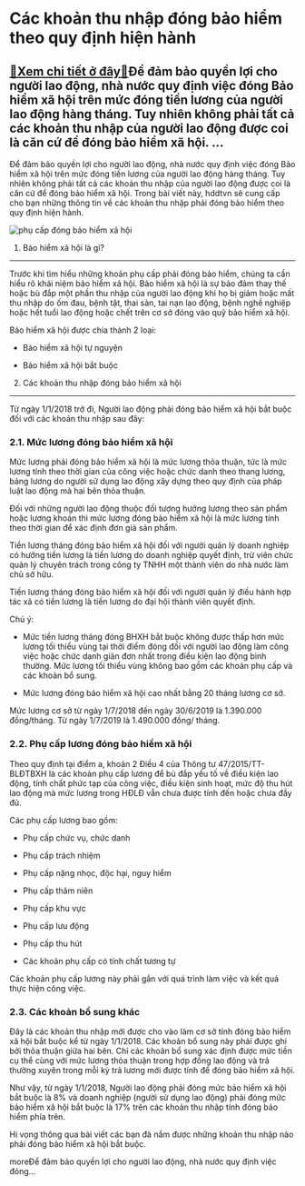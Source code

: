 Các khoản thu nhập đóng bảo hiểm theo quy định hiện hành
========================================================

[:gift:Xem chi tiết ở đây:gift:](https://hddtvn.com/cac-khoan-thu-nhap-dong-bao-hiem-theo-quy-dinh-hien-hanh/)Để đảm bảo quyền lợi cho người lao động, nhà nước quy định việc đóng Bảo hiểm xã hội trên mức đóng tiền lương của người lao động hàng tháng. Tuy nhiên không phải tất cả các khoản thu nhập của người lao động được coi là căn cứ để đóng bảo hiểm xã hội. …
------------------------------------------------------------------------------------------------------------------------------------------------------------------------------------------------------------------------------------------------------------

Để đảm bảo quyền lợi cho người lao động, nhà nước quy định việc đóng Bảo hiểm xã hội trên mức đóng tiền lương của người lao động hàng tháng. Tuy nhiên không phải tất cả các khoản thu nhập của người lao động được coi là căn cứ để đóng bảo hiểm xã hội. Trong bài viết này, hddtvn sẽ cung cấp cho bạn những thông tin về các khoản thu nhập phải đóng bảo hiểm theo quy định hiện hành.


![phụ cấp đóng bảo hiểm xã hội](https://hddtvn.com/wp-content/uploads/2021/01/insurance.jpg)


1. Bảo hiểm xã hội là gì?
-------------------------


Trước khi tìm hiểu những khoản phụ cấp phải đóng bảo hiểm, chúng ta cần hiểu rõ khái niệm bảo hiểm xã hội. Bảo hiểm xã hội là sự bảo đảm thay thế hoặc bù đắp một phần thu nhập của người lao động khi họ bị giảm hoặc mất thu nhập do ốm đau, bệnh tật, thai sản, tai nạn lao động, bệnh nghề nghiệp hoặc hết tuổi lao động hoặc chết trên cơ sở đóng vào quỹ bảo hiểm xã hội.


Bảo hiểm xã hội được chia thành 2 loại:




* Bảo hiểm xã hội tự nguyện

* Bảo hiểm xã hội bắt buộc



2. Các khoản thu nhập đóng bảo hiểm xã hội
------------------------------------------


Từ ngày 1/1/2018 trở đi, Người lao động phải đóng bảo hiểm xã hội bắt buộc đối với các khoản thu nhập sau đây:


### 2.1. Mức lương đóng bảo hiểm xã hội


Mức lương phải đóng bảo hiểm xã hội là mức lương thỏa thuận, tức là mức lương tính theo thời gian của công việc hoặc chức danh theo thang lương, bảng lương do người sử dụng lao động xây dựng theo quy định của pháp luật lao động mà hai bên thỏa thuận.


Đối với những người lao động thuộc đối tượng hưởng lương theo sản phẩm hoặc lương khoán thì mức lương đóng bảo hiểm xã hội là mức lương tính theo thời gian để xác định đơn giá sản phẩm.


Tiền lương tháng đóng bảo hiểm xã hội đối với người quản lý doanh nghiệp có hưởng tiền lương là tiền lương do doanh nghiệp quyết định, trừ viên chức quản lý chuyên trách trong công ty TNHH một thành viên do nhà nước làm chủ sở hữu.


Tiền lương tháng đóng bảo hiểm xã hội đối với người quản lý điều hành hợp tác xã có tiền lương là tiền lương do đại hội thành viên quyết định.


Chú ý:




* Mức tiền lương tháng đóng BHXH bắt buộc không được thấp hơn mức lương tối thiểu vùng tại thời điểm đóng đối với người lao động làm công việc hoặc chức danh giản đơn nhất trong điều kiện lao động bình thường. Mức lương tối thiểu vùng không bao gồm các khoản phụ cấp và các khoản bổ sung.

* Mức lương đóng bảo hiểm xã hội cao nhất bằng 20 tháng lương cơ sở.



Mức lương cơ sở từ ngày 1/7/2018 đến ngày 30/6/2019 là 1.390.000 đồng/tháng. Từ ngày 1/7/2019 là 1.490.000 đồng/ tháng.


### 2.2. Phụ cấp lương đóng bảo hiểm xã hội


Theo quy định tại điểm a, khoản 2 Điều 4 của Thông tư 47/2015/TT-BLĐTBXH là các khoản phụ cấp lương để bù đắp yếu tố về điều kiện lao động, tính chất phức tạp của công việc, điều kiện sinh hoạt, mức độ thu hút lao động mà mức lương trong HĐLĐ vẫn chưa được tính đến hoặc chưa đầy đủ.


Các phụ cấp lương bao gồm:




* Phụ cấp chức vụ, chức danh

* Phụ cấp trách nhiệm

* Phụ cấp nặng nhọc, độc hại, nguy hiểm

* Phụ cấp thâm niên

* Phụ cấp khu vực

* Phụ cấp lưu động

* Phụ cấp thu hút

* Các khoản phụ cấp có tính chất tương tự



Các khoản phụ cấp lương này phải gắn với quá trình làm việc và kết quả thực hiện công việc.


### 2.3. Các khoản bổ sung khác


Đây là các khoản thu nhập mới được cho vào làm cơ sở tính đóng bảo hiểm xã hội bắt buộc kể từ ngày 1/1/2018. Các khoản bổ sung này phải được ghi bởi thỏa thuận giữa hai bên. Chỉ các khoản bổ sung xác định được mức tiền cụ thể cùng với mức lương thỏa thuận trong hợp đồng lao động và trả thường xuyên trong mỗi kỳ trả lương mới được tính để đóng bảo hiểm xã hội.


Như vậy, từ ngày 1/1/2018, Người lao động phải đóng mức bảo hiểm xã hội bắt buộc là 8% và doanh nghiệp (người sử dụng lao động) phải đóng mức bảo hiểm xã hội bắt buộc là 17% trên các khoản thu nhập tính đóng bảo hiểm phía trên.


Hi vọng thông qua bài viết các bạn đã nắm được những khoản thu nhập nào phải đóng bảo hiểm xã hội bắt buộc.



moreĐể đảm bảo quyền lợi cho người lao động, nhà nước quy định việc đóng…

